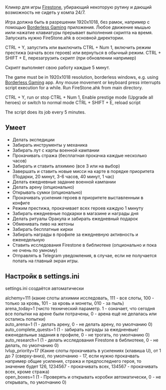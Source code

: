 Кликер для игры [Firestone](https://store.steampowered.com/app/1013320/Firestone/), убирающий некоторую рутину и дающий возможность не сидеть у компа 24/7.

Игра должна быть в разрешении 1920x1018, без рамок, например с помощью [Borderless Gaming](https://github.com/Codeusa/Borderless-Gaming/releases) приложения.
Любое движение мышью иили нажатие клавиатуры прерывает выполнения скрипта на время.
Запускать нужно FireStone.ahk в основной директории.

CTRL + Y, запустить или выключить
CTRL + Num 1, включить режим престижа (качать всех героев) или вернуться в обычный режим.
CTRL + SHIFT + E, перезагрузить скрипт (при обновлении например)

Скрипт выполняет свою работу каждые 5 минут.

The game must be in 1920x1018 resolution, borderless windows, e.g. using [Borderless Gaming](https://github.com/Codeusa/Borderless-Gaming/releases) app.
Any mouse movement or keyboard press interrupts script execution for a while.
Run FireStone.ahk from main directory.

CTRL + Y, run or stop
CTRL + Num 1, Enable prestige mode (Upgrade all heroes) or switch to normal mode
CTRL + SHIFT + E, reload script

The script does its job every 5 minutes.

## Умеет
* Делать экспедиции
* Забирать инструменты у механика
* Забирать лут с карты военной кампании
* Прокачивать стража (бесплатная прокачка каждые несколько часов)
* Забирать и ставить алхимию (все 3 или на выбор)
* Завершать и ставить новые мисси на карте в порядке приоритета (Подарки, 20 минут, 3-6 часов, 40 минут, 1 час)
* Делать ежедневные задание военной кампании
* Делать арену (опционально)
* Открывать сумки (опционально)
* Прокачивать усиления героев в приоритете выставленным в конфиге
* Режим престижа, прокачивает всех героев каждую 1 минуту
* Забирать ежедневные подкарки в магазине и награды дня
* Делать ритуалы Оракула и забирать ежедневный подарок
* Обменивать пиво на жетоны
* Забирать бесплатные кирки
* Забирать награды в профиле за ежедневную активность и еженедельную
* Ставить исследования Firestone в библиотеке (опционально и пока не очень по умному)
* Отправлять в Telegram уведомления, в случае, если не получается попать на главный экран игры.

## Настройк в settings.ini
settings.ini создаётся автоматически

alchemy=111 (какие слоты алхимии исследовать, 111 - все слоты, 100 - только за кровь, 101 - за кровь и монеты, 010 - за пыль)  
arena_today=1 (чисто технический параметр. 1 - означает, что сегодня все попытки на арене были потрачены, 0 - арена ещё не делалась или остались попытки)  
auto_arena=1 (1 - делать арену, 0 - не делать арену, по умолчанию 0)  
auto_complete_quests=1 (1 - забирать награды за ежедненвые/еженедельные задания в профиле, 0 - не трогать, по умолчанию 0)  
auto_research=1 (1 - делать исследования Firestone в библиотеке, 0 - не делать, по умолчанию 0)  
lvlup_priority=17 (Какие слоты прокачивать в усилениях (клавиша U), от 1 до 7 (сверху-вниз), по умолчанию - 17, если нужно прокачвать например общие усиления, стража и предпоследнего героя, то значение будет 126, 1234567 - прокачивать всех, 134567 - прокачивать всех, кроме стража)  
open_boxes=1 (1 - Проверять и открывать коробки автоматически, 0 - не открывать, по умолчанию 0)  
